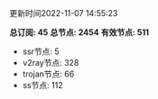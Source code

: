 更新时间2022-11-07 14:55:23

**总订阅: 45**
**总节点: 2454**
**有效节点: 511**
- ssr节点: 5
- v2ray节点: 328
- trojan节点: 66
- ss节点: 112
